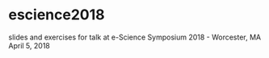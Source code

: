 # escience2018
slides and exercises for talk at e-Science Symposium 2018 - Worcester, MA April 5, 2018
